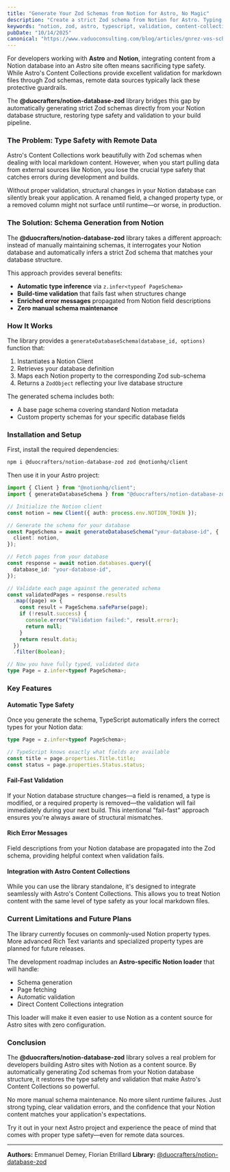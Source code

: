 ```yaml
---
title: "Generate Your Zod Schemas from Notion for Astro, No Magic"
description: "Create a strict Zod schema from Notion for Astro. Typing, validation, and automated integration with @duocrafters/notion-database-zod."
keywords: "notion, zod, astro, typescript, validation, content-collections"
pubDate: "10/14/2025"
canonical: "https://www.vaduoconsulting.com/blog/articles/gnrez-vos-schmas-zod-depuis-notion-pour-astro-sans-magie/"
---
```


For developers working with **Astro** and **Notion**, integrating content from a Notion database into an Astro site often means sacrificing type safety. While Astro's Content Collections provide excellent validation for markdown files through Zod schemas, remote data sources typically lack these protective guardrails.

The **@duocrafters/notion-database-zod** library bridges this gap by automatically generating strict Zod schemas directly from your Notion database structure, restoring type safety and validation to your build pipeline.

### The Problem: Type Safety with Remote Data

Astro's Content Collections work beautifully with Zod schemas when dealing with local markdown content. However, when you start pulling data from external sources like Notion, you lose the crucial type safety that catches errors during development and builds.

Without proper validation, structural changes in your Notion database can silently break your application. A renamed field, a changed property type, or a removed column might not surface until runtime—or worse, in production.

### The Solution: Schema Generation from Notion

The **@duocrafters/notion-database-zod** library takes a different approach: instead of manually maintaining schemas, it interrogates your Notion database and automatically infers a strict Zod schema that matches your database structure.

This approach provides several benefits:

- **Automatic type inference** via `z.infer<typeof PageSchema>`
- **Build-time validation** that fails fast when structures change
- **Enriched error messages** propagated from Notion field descriptions
- **Zero manual schema maintenance**

### How It Works

The library provides a `generateDatabaseSchema(database_id, options)` function that:

1. Instantiates a Notion Client
2. Retrieves your database definition
3. Maps each Notion property to the corresponding Zod sub-schema
4. Returns a `ZodObject` reflecting your live database structure

The generated schema includes both:

- A base page schema covering standard Notion metadata
- Custom property schemas for your specific database fields

### Installation and Setup

First, install the required dependencies:

```bash
npm i @duocrafters/notion-database-zod zod @notionhq/client
```

Then use it in your Astro project:

```typescript
import { Client } from "@notionhq/client";
import { generateDatabaseSchema } from "@duocrafters/notion-database-zod";

// Initialize the Notion client
const notion = new Client({ auth: process.env.NOTION_TOKEN });

// Generate the schema for your database
const PageSchema = await generateDatabaseSchema("your-database-id", {
  client: notion,
});

// Fetch pages from your database
const response = await notion.databases.query({
  database_id: "your-database-id",
});

// Validate each page against the generated schema
const validatedPages = response.results
  .map((page) => {
    const result = PageSchema.safeParse(page);
    if (!result.success) {
      console.error("Validation failed:", result.error);
      return null;
    }
    return result.data;
  })
  .filter(Boolean);

// Now you have fully typed, validated data
type Page = z.infer<typeof PageSchema>;
```

### Key Features

#### Automatic Type Safety

Once you generate the schema, TypeScript automatically infers the correct types for your Notion data:

```typescript
type Page = z.infer<typeof PageSchema>;

// TypeScript knows exactly what fields are available
const title = page.properties.Title.title;
const status = page.properties.Status.status;
```

#### Fail-Fast Validation

If your Notion database structure changes—a field is renamed, a type is modified, or a required property is removed—the validation will fail immediately during your next build. This intentional "fail-fast" approach ensures you're always aware of structural mismatches.

#### Rich Error Messages

Field descriptions from your Notion database are propagated into the Zod schema, providing helpful context when validation fails.

#### Integration with Astro Content Collections

While you can use the library standalone, it's designed to integrate seamlessly with Astro's Content Collections. This allows you to treat Notion content with the same level of type safety as your local markdown files.

### Current Limitations and Future Plans

The library currently focuses on commonly-used Notion property types. More advanced Rich Text variants and specialized property types are planned for future releases.

The development roadmap includes an **Astro-specific Notion loader** that will handle:

- Schema generation
- Page fetching
- Automatic validation
- Direct Content Collections integration

This loader will make it even easier to use Notion as a content source for Astro sites with zero configuration.

### Conclusion

The **@duocrafters/notion-database-zod** library solves a real problem for developers building Astro sites with Notion as a content source. By automatically generating Zod schemas from your Notion database structure, it restores the type safety and validation that make Astro's Content Collections so powerful.

No more manual schema maintenance. No more silent runtime failures. Just strong typing, clear validation errors, and the confidence that your Notion content matches your application's expectations.

Try it out in your next Astro project and experience the peace of mind that comes with proper type safety—even for remote data sources.

---

**Authors:** Emmanuel Demey, Florian Etrillard
**Library:** [@duocrafters/notion-database-zod](https://www.npmjs.com/package/@duocrafters/notion-database-zod)
